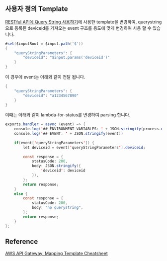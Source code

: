 ## 사용자 정의 Template

[RESTful API에 Query String 사용하기](https://github.com/kyopark2014/apigw-rest-querystring/blob/main/query-string.md)에 사용한 template을 변경하여, querystring으로 등록된 deviceid를 가져오는 event 구조를 용도에 맞게 변경하여 사용 할 수 있습니다. 

```java
#set($inputRoot = $input.path('$'))
{
    "queryStringParameters": {
        "deviceid": "$input.params('deviceid')"
    }
}
```

이 경우에 event는 아래와 같이 전달 됩니다.
```java
{
    "queryStringParameters": {
        "deviceid": "a1234567890"
    }
}
```

이때는 아래와 같이 lambda-for-status를 변경하여 parsing 합니다.

```java
exports.handler = async (event) => {
    console.log('## ENVIRONMENT VARIABLES: ' + JSON.stringify(process.env));
    console.log('## EVENT: ' + JSON.stringify(event))
    
    if(event['queryStringParameters']) {
        let deviceid = event['queryStringParameters'].deviceid;
        
        const response = {
            statusCode: 200,
            body: JSON.stringify({
                'deviceid': deviceid
            }),
        };
        return response;
    }
    else {
        const response = {
            statusCode: 200,
            body: "no querystring",
        };
        return response;
    }
};
```

## Reference 

[AWS API Gateway: Mapping Template Cheatsheet](https://ncoughlin.com/posts/aws-api-gateway-cheatsheet/)



